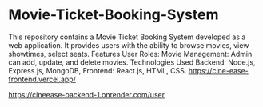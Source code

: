 # Movie-Ticket-Booking-System
This repository contains a Movie Ticket Booking System developed as a web application. It provides users with the ability to browse movies, view showtimes, select seats. Features User Roles: Movie Management: Admin can add, update, and delete movies. Technologies Used Backend: Node.js, Express.js, MongoDB, Frontend: React.js, HTML, CSS.
https://cine-ease-frontend.vercel.app/




https://cineease-backend-1.onrender.com/user
